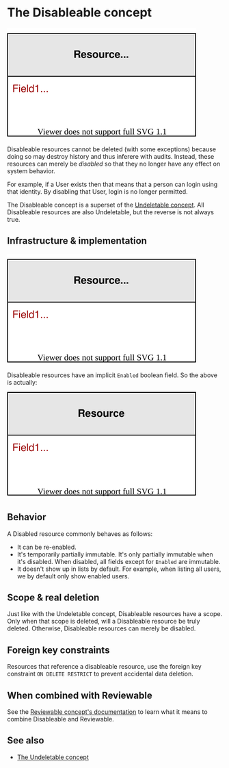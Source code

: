 # The Disableable concept

![](disableable-concept-notation.drawio.svg)

Disableable resources cannot be deleted (with some exceptions) because doing so may destroy history and thus inferere with audits. Instead, these resources can merely be _disabled_ so that they no longer have any effect on system behavior.

For example, if a User exists then that means that a person can login using that identity. By disabling that User, login is no longer permitted.

The Disableable concept is a superset of the [Undeletable concept](undeletable-concept.md). All Disableable resources are also Undeletable, but the reverse is not always true.

## Infrastructure & implementation

![](disableable-concept-notation.drawio.svg)

Disableable resources have an implicit `Enabled` boolean field. So the above is actually:

![](disableable-concept-implementation.drawio.svg)

## Behavior

A Disabled resource commonly behaves as follows:

 * It can be re-enabled.
 * It's temporarily partially immutable. It's only partially immutable when it's disabled. When disabled, all fields except for `Enabled` are immutable.
 * It doesn't show up in lists by default. For example, when listing all users, we by default only show enabled users.

## Scope & real deletion

Just like with the Undeletable concept, Disableable resources have a scope. Only when that scope is deleted, will a Disableable resource be truly deleted. Otherwise, Disableable resources can merely be disabled.

## Foreign key constraints

Resources that reference a disableable resource, use the foreign key constraint `ON DELETE RESTRICT` to prevent accidental data deletion.

## When combined with Reviewable

See the [Reviewable concept's documentation](reviewable-concept.md#when-combined-with-undeletable-or-disableable) to learn what it means to combine Disableable and Reviewable.

## See also

 * [The Undeletable concept](undeletable-concept.md)
